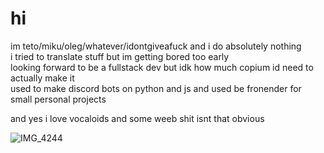# hi
im teto/miku/oleg/whatever/idontgiveafuck and i do absolutely nothing<br>
i tried to translate stuff but im getting bored too early<br>
looking forward to be a fullstack dev but idk how much copium id need to actually make it<br>
used to make discord bots on python and js and used be fronender for small personal projects

and yes i love vocaloids and some weeb shit isnt that obvious

![IMG_4244](https://github.com/user-attachments/assets/59d461c8-a5a6-4a58-b957-990d4d870d9f)
